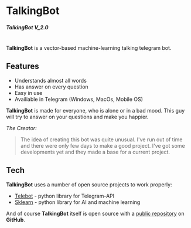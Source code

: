 # TalkingBot 
#### _TalkingBot V_2.0_
#
**TalkingBot** is a vector-based machine-learning talking telegram bot.

## Features

- Understands almost all words
- Has answer on every question
- Easy in use
- Availiable in Telegram (Windows, MacOs, Mobile OS)


**TalkingBot** is made for everyone, who is alone or in a bad mood.
This guy will try to answer on your questions and make you happier.

_The Creator:_
> The idea of creating this bot was quite
> unusual. I've run out of time and there
> were only few days to make a good project.
> I've got some developments yet and they
> made a base for a current project.

## Tech

**TalkingBot** uses a number of open source projects to work properly:

- [Telebot] - python library for Telegram-API
- [Sklearn] - python library for AI and machine learning

And of course **TalkingBot** itself is open source with a [public repository][TBV2]
 on **GitHub**.


[//]: #
   [TBV2]: <https://github.com/milanzerg/TalkingBotV2>
   [Sklearn]: <https://scikit-learn.org/stable/>
   [Telebot]: <https://pypi.org/project/telebot/>
